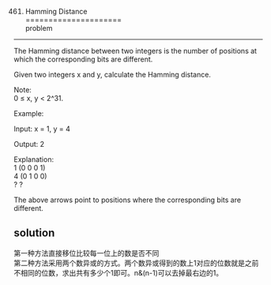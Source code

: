 461. Hamming Distance  
=====================  
problem
-------
The Hamming distance between two integers is the number of positions at which the corresponding bits are different.  
  
Given two integers x and y, calculate the Hamming distance.  

Note:  
0 ≤ x, y < 2^31.  

Example:  

Input: x = 1, y = 4  

Output: 2  

Explanation:  
1   (0 0 0 1)  
4   (0 1 0 0)    
       ?   ?  

The above arrows point to positions where the corresponding bits are different.  


solution
--------
第一种方法直接移位比较每一位上的数是否不同  
第二种方法采用两个数异或的方式。两个数异或得到的数上1对应的位数就是之前不相同的位数，求出共有多少个1即可。n&(n-1)可以去掉最右边的1。
